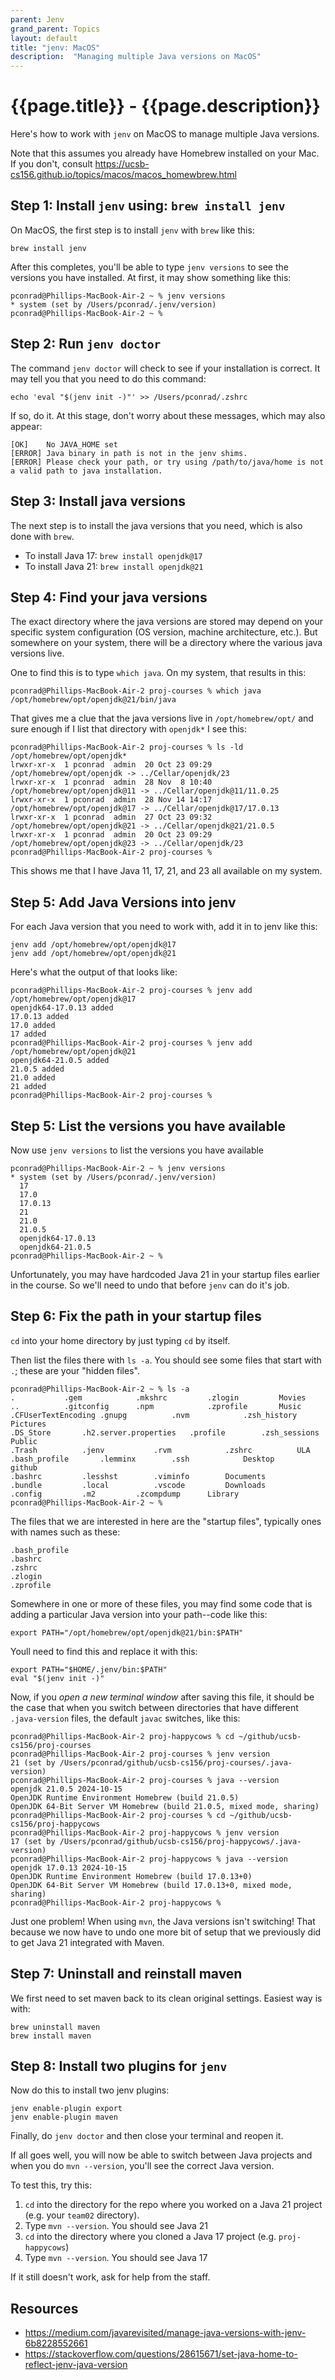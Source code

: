 ```yaml
---
parent: Jenv
grand_parent: Topics
layout: default
title: "jenv: MacOS"
description:  "Managing multiple Java versions on MacOS"
---
```


# {{page.title}} - {{page.description}}

Here's how to work with `jenv` on MacOS to manage multiple Java versions.

Note that this assumes you already have Homebrew installed on your Mac.  If you don't, consult <https://ucsb-cs156.github.io/topics/macos/macos_homewbrew.html>

## Step 1: Install `jenv` using: `brew install jenv` 

On MacOS, the first step is to install `jenv` with `brew` like this:

```
brew install jenv
```

After this completes, you'll be able to type `jenv versions` to see the versions you have installed.  At first, it may show something like this:

```
pconrad@Phillips-MacBook-Air-2 ~ % jenv versions
* system (set by /Users/pconrad/.jenv/version)
pconrad@Phillips-MacBook-Air-2 ~ %
```

## Step 2: Run `jenv doctor`

The command `jenv doctor` will check to see if your installation is correct.  It may tell you that you need to do this command:

```
echo 'eval "$(jenv init -)"' >> /Users/pconrad/.zshrc
```

If so, do it.   At this stage, don't worry about these messages, which may also appear:

```
[OK]	No JAVA_HOME set
[ERROR]	Java binary in path is not in the jenv shims.
[ERROR]	Please check your path, or try using /path/to/java/home is not a valid path to java installation.
```

## Step 3: Install java versions

The next step is to install the java versions that you need, which is also done with `brew`.

* To install Java 17: `brew install openjdk@17`
* To install Java 21: `brew install openjdk@21`

## Step 4: Find your java versions

The exact directory where the java versions are stored may depend on your specific system configuration (OS version, machine architecture, etc.).  But somewhere on your system, there will be a directory where the various java versions live.

One to find this is to type `which java`.  On my system, that results in this:

```
pconrad@Phillips-MacBook-Air-2 proj-courses % which java
/opt/homebrew/opt/openjdk@21/bin/java
```

That gives me a clue that the java versions live in `/opt/homebrew/opt/` and sure enough if I list that directory with `openjdk*` I see this:

```
pconrad@Phillips-MacBook-Air-2 proj-courses % ls -ld /opt/homebrew/opt/openjdk*
lrwxr-xr-x  1 pconrad  admin  20 Oct 23 09:29 /opt/homebrew/opt/openjdk -> ../Cellar/openjdk/23
lrwxr-xr-x  1 pconrad  admin  28 Nov  8 10:40 /opt/homebrew/opt/openjdk@11 -> ../Cellar/openjdk@11/11.0.25
lrwxr-xr-x  1 pconrad  admin  28 Nov 14 14:17 /opt/homebrew/opt/openjdk@17 -> ../Cellar/openjdk@17/17.0.13
lrwxr-xr-x  1 pconrad  admin  27 Oct 23 09:32 /opt/homebrew/opt/openjdk@21 -> ../Cellar/openjdk@21/21.0.5
lrwxr-xr-x  1 pconrad  admin  20 Oct 23 09:29 /opt/homebrew/opt/openjdk@23 -> ../Cellar/openjdk/23
pconrad@Phillips-MacBook-Air-2 proj-courses %
```

This shows me that I have Java 11, 17, 21, and 23 all available on my system.


## Step 5: Add Java Versions into jenv

For each Java version that you need to work with, add it in to jenv like this:

```
jenv add /opt/homebrew/opt/openjdk@17
jenv add /opt/homebrew/opt/openjdk@21
```

Here's what the output of that looks like:

```
pconrad@Phillips-MacBook-Air-2 proj-courses % jenv add /opt/homebrew/opt/openjdk@17
openjdk64-17.0.13 added
17.0.13 added
17.0 added
17 added
pconrad@Phillips-MacBook-Air-2 proj-courses % jenv add /opt/homebrew/opt/openjdk@21
openjdk64-21.0.5 added
21.0.5 added
21.0 added
21 added
pconrad@Phillips-MacBook-Air-2 proj-courses %
```

## Step 5: List the versions you have available

Now use `jenv versions` to list the versions you have available

```
pconrad@Phillips-MacBook-Air-2 ~ % jenv versions
* system (set by /Users/pconrad/.jenv/version)
  17
  17.0
  17.0.13
  21
  21.0
  21.0.5
  openjdk64-17.0.13
  openjdk64-21.0.5
pconrad@Phillips-MacBook-Air-2 ~ %
```

Unfortunately, you may have hardcoded Java 21 in your startup files earlier in the course. So we'll need to undo that before `jenv` can do it's job.

## Step 6: Fix the path in your startup files

`cd` into your home directory by just typing `cd` by itself.

Then list the files there with `ls -a`.  You should see some files that start with `.`; these are your "hidden files".

```
pconrad@Phillips-MacBook-Air-2 ~ % ls -a 
.			.gem			.mkshrc			.zlogin			Movies
..			.gitconfig		.npm			.zprofile		Music
.CFUserTextEncoding	.gnupg			.nvm			.zsh_history		Pictures
.DS_Store		.h2.server.properties	.profile		.zsh_sessions		Public
.Trash			.jenv			.rvm			.zshrc			ULA
.bash_profile		.lemminx		.ssh			Desktop			github
.bashrc			.lesshst		.viminfo		Documents
.bundle			.local			.vscode			Downloads
.config			.m2			.zcompdump		Library
pconrad@Phillips-MacBook-Air-2 ~ % 
```

The files that we are interested in here are the "startup files", typically ones with names such as these:

```
.bash_profile
.bashrc
.zshrc
.zlogin
.zprofile
```

Somewhere in one or more of these files, you may find some code that is adding a particular Java version into your path--code like this:

```
export PATH="/opt/homebrew/opt/openjdk@21/bin:$PATH"
```

Youll need to find this and replace it with this:

```
export PATH="$HOME/.jenv/bin:$PATH"
eval "$(jenv init -)"
```

Now, if you *open a new terminal window* after saving this file, it should be the case that when you switch between directories that have different `.java-version` files, the default `javac` switches, like this:

```
pconrad@Phillips-MacBook-Air-2 proj-happycows % cd ~/github/ucsb-cs156/proj-courses 
pconrad@Phillips-MacBook-Air-2 proj-courses % jenv version
21 (set by /Users/pconrad/github/ucsb-cs156/proj-courses/.java-version)
pconrad@Phillips-MacBook-Air-2 proj-courses % java --version
openjdk 21.0.5 2024-10-15
OpenJDK Runtime Environment Homebrew (build 21.0.5)
OpenJDK 64-Bit Server VM Homebrew (build 21.0.5, mixed mode, sharing)
pconrad@Phillips-MacBook-Air-2 proj-courses % cd ~/github/ucsb-cs156/proj-happycows 
pconrad@Phillips-MacBook-Air-2 proj-happycows % jenv version
17 (set by /Users/pconrad/github/ucsb-cs156/proj-happycows/.java-version)
pconrad@Phillips-MacBook-Air-2 proj-happycows % java --version
openjdk 17.0.13 2024-10-15
OpenJDK Runtime Environment Homebrew (build 17.0.13+0)
OpenJDK 64-Bit Server VM Homebrew (build 17.0.13+0, mixed mode, sharing)
pconrad@Phillips-MacBook-Air-2 proj-happycows %
```

Just one problem!  When using `mvn`, the Java versions isn't switching!  That because we now have to undo one more bit of setup that we previously did to 
get Java 21 integrated with Maven.

## Step 7: Uninstall and reinstall maven

We first need to set maven back to its clean original settings.  Easiest way is with:

```
brew uninstall maven
brew install maven
```
## Step 8: Install two plugins for `jenv`

Now do this to install two jenv plugins:

```
jenv enable-plugin export
jenv enable-plugin maven
```

Finally, do `jenv doctor` and then close your terminal and reopen it.

If all goes well, you will now be able to switch between Java projects and when you do `mvn --version`, you'll see the correct Java version.

To test this, try this:

1. `cd` into the directory for the repo where you worked on a Java 21 project (e.g. your `team02` directory).
2. Type `mvn --version`.  You should see Java 21
3. `cd` into the directory where you cloned a Java 17 project (e.g. `proj-happycows`)
4. Type `mvn --version`.  You should see Java 17

If it still doesn't work, ask for help from the staff.


## Resources

* <https://medium.com/javarevisited/manage-java-versions-with-jenv-6b8228552661>
* <https://stackoverflow.com/questions/28615671/set-java-home-to-reflect-jenv-java-version>








